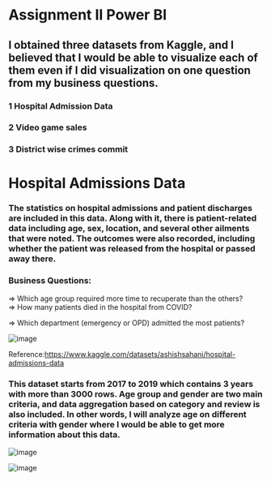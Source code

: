 # Assignment II Power BI

## I obtained three datasets from Kaggle, and I believed that I would be able to visualize each of them even if I did visualization on one question from my business questions.

### 1 Hospital Admission Data
### 2 Video game sales
### 3 District wise crimes commit


# Hospital Admissions Data

### The statistics on hospital admissions and patient discharges are included in this data. Along with it, there is patient-related data including age, sex, location, and several other ailments that were noted. The outcomes were also recorded, including whether the patient was released from the hospital or passed away there.

### Business Questions:

 => Which age group required more time to recuperate than the others?  
 => How many patients died in the hospital from COVID?
 
 => Which department (emergency or OPD) admitted the most patients?

![image](https://github.com/Simpy97/Visualization/assets/123116251/ffc9c4b1-115a-4cf2-a7d4-ae2445dd85c1)


Reference:https://www.kaggle.com/datasets/ashishsahani/hospital-admissions-data


### This dataset starts from 2017 to 2019 which contains 3 years with more than 3000 rows. Age group and  gender are two main criteria, and data aggregation based on category and review is also included. In other words, I will analyze age on different criteria with gender where I would be able to get more information about this data.


![image](https://github.com/Simpy97/Visualization/assets/123116251/c5c9a30b-a611-4e0a-bdd6-d2d82e830e4e)

![image](https://github.com/Simpy97/Visualization/assets/123116251/72227a19-2fd3-468a-8f6f-bd176a8dd797)



                                                     









